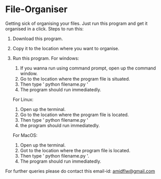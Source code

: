 # File-Organiser
Getting sick of organising your files. Just run this program and get it organised in a click.
Steps to run this:
 1) Download this program.
 2) Copy it to the location where you want to organise.
 3) Run this program.
      For windows:
       1. If you wanna run using command prompt, open up the command window.
       2. Go to the location where the program file is situated.
       3. Then type ' python filename.py ' 
       4. The program should run immediatedly.
       
      For Linux:
       1. Open up the terminal.
       2. Go to the location where the program file is located.
       3. Then type ' python filename.py '
       4. the program should run immediatedly.
       
      For MacOS:
       1. Open up the terminal.
       2. Got to the location where the program file is located.
       3. Then type ' python filename.py '.
       4. The program should run immediatedly.
       
For further queries please do contact this email-id: amidflw@gmail.com        
